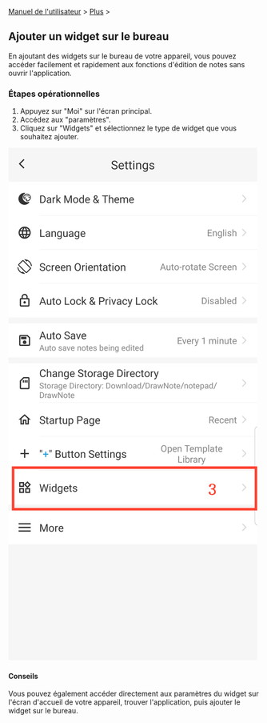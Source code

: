 [Manuel de l'utilisateur](/dragonnest/drawnote/manual/fr) > [Plus](/dragonnest/drawnote/manual/fr/more) >

Ajouter un widget sur le bureau
---
En ajoutant des widgets sur le bureau de votre appareil, vous pouvez accéder facilement et rapidement aux fonctions d'édition de notes sans ouvrir l'application.

### Étapes opérationnelles

1. Appuyez sur "Moi" sur l'écran principal.
2. Accédez aux "paramètres".
3. Cliquez sur "Widgets" et sélectionnez le type de widget que vous souhaitez ajouter.

![](imgs/settings.png)

#### Conseils
Vous pouvez également accéder directement aux paramètres du widget sur l'écran d'accueil de votre appareil, trouver l'application, puis ajouter le widget sur le bureau.